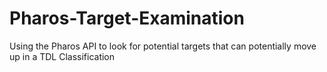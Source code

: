 # Pharos-Target-Examination
Using the Pharos API to look for potential targets that can potentially move up in a TDL Classification
